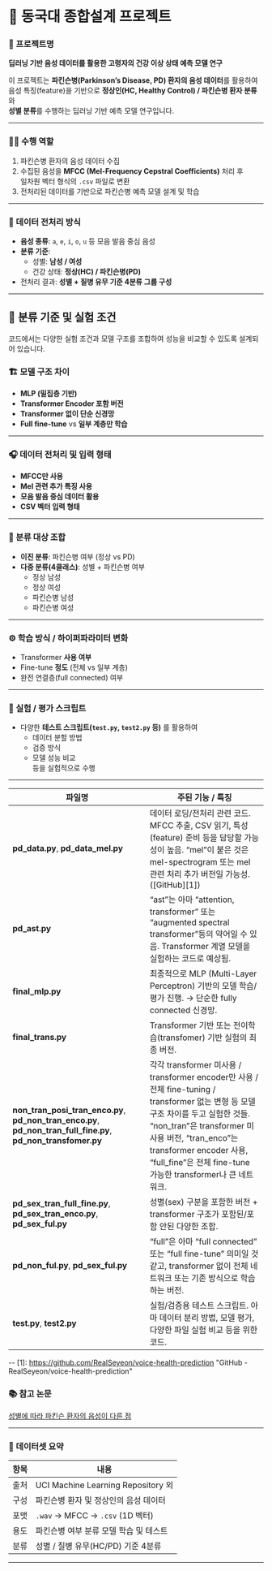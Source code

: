 # 🌟 동국대 종합설계 프로젝트

### 📌 프로젝트명  
**딥러닝 기반 음성 데이터를 활용한 고령자의 건강 이상 상태 예측 모델 연구**

이 프로젝트는 **파킨슨병(Parkinson’s Disease, PD) 환자의 음성 데이터**를 활용하여  
음성 특징(feature)을 기반으로 **정상인(HC, Healthy Control) / 파킨슨병 환자 분류**와  
**성별 분류**를 수행하는 딥러닝 기반 예측 모델 연구입니다.  

---

### 🧑‍💻 수행 역할  
1. 파킨슨병 환자의 음성 데이터 수집  
2. 수집된 음성을 **MFCC (Mel-Frequency Cepstral Coefficients)** 처리 후  
   일차원 벡터 형식의 `.csv` 파일로 변환  
3. 전처리된 데이터를 기반으로 파킨슨병 예측 모델 설계 및 학습  

---

### 🧪 데이터 전처리 방식  
- **음성 종류**: `a`, `e`, `i`, `o`, `u` 등 모음 발음 중심 음성  
- **분류 기준**:  
  - 성별: **남성 / 여성**  
  - 건강 상태: **정상(HC) / 파킨슨병(PD)**  
- 전처리 결과: **성별 + 질병 유무 기준 4분류 그룹 구성**

---

## 🔬 분류 기준 및 실험 조건

코드에서는 다양한 실험 조건과 모델 구조를 조합하여 성능을 비교할 수 있도록 설계되어 있습니다.  

### 🏗 모델 구조 차이
- **MLP (밀집층 기반)**  
- **Transformer Encoder 포함 버전**  
- **Transformer 없이 단순 신경망**  
- **Full fine-tune** vs **일부 계층만 학습**

---

### 🎧 데이터 전처리 및 입력 형태
- **MFCC만 사용**  
- **Mel 관련 추가 특징 사용**  
- **모음 발음 중심 데이터 활용**  
- **CSV 벡터 입력 형태**

---

### 🧩 분류 대상 조합
- **이진 분류**: 파킨슨병 여부 (정상 vs PD)  
- **다중 분류(4클래스)**: 성별 + 파킨슨병 여부  
  - 정상 남성  
  - 정상 여성  
  - 파킨슨병 남성  
  - 파킨슨병 여성  

---

### ⚙️ 학습 방식 / 하이퍼파라미터 변화
- Transformer **사용 여부**  
- Fine-tune **정도** (전체 vs 일부 계층)  
- 완전 연결층(full connected) 여부  

---

### 📑 실험 / 평가 스크립트
- 다양한 **테스트 스크립트(`test.py`, `test2.py` 등)** 를 활용하여  
  - 데이터 분할 방법  
  - 검증 방식  
  - 모델 성능 비교  
  등을 실험적으로 수행

---
| 파일명                                                                                                                          | 주된 기능 / 특징                                                                                                                                                                                                                          |
| ---------------------------------------------------------------------------------------------------------------------------- | ----------------------------------------------------------------------------------------------------------------------------------------------------------------------------------------------------------------------------------- |
| **pd\_data.py**, **pd\_data\_mel.py**                                                                                        | 데이터 로딩/전처리 관련 코드. MFCC 추출, CSV 읽기, 특성(feature) 준비 등을 담당할 가능성이 높음. “mel”이 붙은 것은 mel-spectrogram 또는 mel 관련 처리 추가 버전일 가능성. ([GitHub][1])                                                                                               |
| **pd\_ast.py**                                                                                                               | “ast”는 아마 “attention, transformer” 또는 “augmented spectral transformer”등의 약어일 수 있음. Transformer 계열 모델을 실험하는 코드로 예상됨.                                                                                                                 |
| **final\_mlp.py**                                                                                                            | 최종적으로 MLP (Multi-Layer Perceptron) 기반의 모델 학습/평가 진행. → 단순한 fully connected 신경망.                                                                                                                                                      |
| **final\_trans.py**                                                                                                          | Transformer 기반 또는 전이학습(transfomer) 기반 실험의 최종 버전.                                                                                                                                                                                    |
| **non\_tran\_posi\_tran\_enco.py**, **pd\_non\_tran\_enco.py**, **pd\_non\_tran\_full\_fine.py**, **pd\_non\_transfomer.py** | 각각 transformer 미사용 / transformer encoder만 사용 / 전체 fine-tuning / transformer 없는 변형 등 모델 구조 차이를 두고 실험한 것들. “non\_tran”은 transformer 미사용 버전, “tran\_enco”는 transformer encoder 사용, “full\_fine”은 전체 fine-tune 가능한 transformer나 큰 네트워크. |
| **pd\_sex\_tran\_full\_fine.py**, **pd\_sex\_tran\_enco.py**, **pd\_sex\_ful.py**                                            | 성별(sex) 구분을 포함한 버전 + transformer 구조가 포함된/포함 안된 다양한 조합.                                                                                                                                                                              |
| **pd\_non\_ful.py**, **pd\_sex\_ful.py**                                                                                     | “full”은 아마 “full connected” 또는 “full fine-tune” 의미일 것 같고, transformer 없이 전체 네트워크 또는 기존 방식으로 학습하는 버전.                                                                                                                                |
| **test.py**, **test2.py**                                                                                                    | 실험/검증용 테스트 스크립트. 아마 데이터 분리 방법, 모델 평가, 다양한 파일 실험 비교 등을 위한 코드.                                                                                                                                                                        |

--
[1]: https://github.com/RealSeyeon/voice-health-prediction "GitHub - RealSeyeon/voice-health-prediction"

### 📚 참고 논문  
[성별에 따라 파킨슨 환자의 음성이 다른 점](https://www.kci.go.kr/kciportal/ci/sereArticleSearch/ciSereArtiView.kci?sereArticleSearchBean.artiId=ART001626518)

---

### 📂 데이터셋 요약

| 항목 | 내용 |
|------|------|
| 출처 | UCI Machine Learning Repository 외 |
| 구성 | 파킨슨병 환자 및 정상인의 음성 데이터 |
| 포맷 | `.wav` → MFCC → `.csv` (1D 벡터) |
| 용도 | 파킨슨병 여부 분류 모델 학습 및 테스트 |
| 분류 | 성별 / 질병 유무(HC/PD) 기준 4분류 |

---

